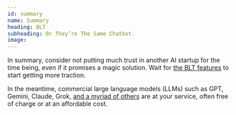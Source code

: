 ```yaml
---
id: summary
name: Summary
heading: BLT
subheading: Or They’re The Same Chatbot.
image: 
---
```


In summary, consider not putting much trust in another AI startup for the time being, even if it promises a magic solution. Wait for [the BLT features](/#/features/) to start getting more traction.

In the meantime, commercial large language models (LLMs) such as GPT, Gemini, Claude, Grok, [and a myriad of others](https://huggingface.co/) are at your service, often free of charge or at an affordable cost.
